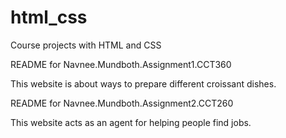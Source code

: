 # html_css
Course projects with HTML and CSS

README for Navnee.Mundboth.Assignment1.CCT360

This website is about ways to prepare different croissant dishes.


README for Navnee.Mundboth.Assignment2.CCT260

This website acts as an agent for helping people find jobs.
